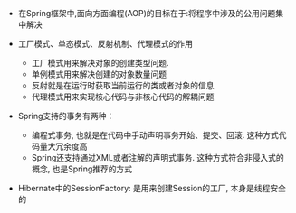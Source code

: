 * 在Spring框架中,面向方面编程(AOP)的目标在于:将程序中涉及的公用问题集中解决
* 工厂模式、单态模式、反射机制、代理模式的作用
  * 工厂模式用来解决对象的创建类型问题.
  * 单例模式用来解决创建的对象数量问题
  * 反射就是在运行时获取当前运行的类或者对象的信息
  * 代理模式用来实现核心代码与非核心代码的解耦问题
  
* Spring支持的事务有两种：
  * 编程式事务, 也就是在代码中手动声明事务开始、提交、回滚. 这种方式代码量大冗余度高
  * Spring还支持通过XML或者注解的声明式事务. 这种方式符合非侵入式的概念, 也是Spring推荐的方式
  
* Hibernate中的SessionFactory: 是用来创建Session的工厂, 本身是线程安全的
